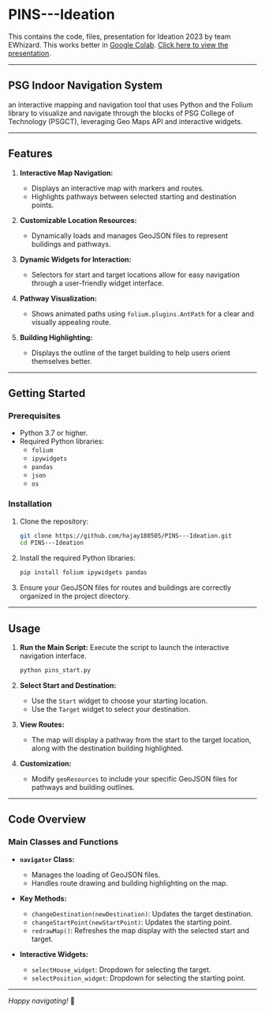 # PINS---Ideation

This contains the code, files, presentation for Ideation 2023 by team EWhizard.
This works better in [Google Colab](https://colab.research.google.com/drive/1WMq66Qe55pfc9ScyMlnHwejvfAOlZYyh?usp=sharing "PINS-Ideation 2023").
[Click here to view the presentation](https://www.canva.com/design/DAFYGIAl9-g/FcR_1MPzJziyDlbtKEkagw/view?utm_content=DAFYGIAl9-g&utm_campaign=designshare&utm_medium=link&utm_source=publishsharelink "PINS -Canva Presentation").

---

## PSG Indoor Navigation System

an interactive mapping and navigation tool that uses Python and the Folium library to visualize and navigate through the blocks of PSG College of Technology (PSGCT), leveraging Geo Maps API and interactive widgets. 

---

## Features

1. **Interactive Map Navigation:**
   - Displays an interactive map with markers and routes.
   - Highlights pathways between selected starting and destination points.

2. **Customizable Location Resources:**
   - Dynamically loads and manages GeoJSON files to represent buildings and pathways.

3. **Dynamic Widgets for Interaction:**
   - Selectors for start and target locations allow for easy navigation through a user-friendly widget interface.

4. **Pathway Visualization:**
   - Shows animated paths using `folium.plugins.AntPath` for a clear and visually appealing route.

5. **Building Highlighting:**
   - Displays the outline of the target building to help users orient themselves better.

---

## Getting Started

### Prerequisites

- Python 3.7 or higher.
- Required Python libraries:
  - `folium`
  - `ipywidgets`
  - `pandas`
  - `json`
  - `os`

### Installation

1. Clone the repository:
   ```bash
   git clone https://github.com/hajay180505/PINS---Ideation.git
   cd PINS---Ideation
   ```

2. Install the required Python libraries:
   ```bash
   pip install folium ipywidgets pandas
   ```

3. Ensure your GeoJSON files for routes and buildings are correctly organized in the project directory.

---

## Usage

1. **Run the Main Script:**
   Execute the script to launch the interactive navigation interface.
   ```bash
   python pins_start.py
   ```

2. **Select Start and Destination:**
   - Use the `Start` widget to choose your starting location.
   - Use the `Target` widget to select your destination.

3. **View Routes:**
   - The map will display a pathway from the start to the target location, along with the destination building highlighted.

4. **Customization:**
   - Modify `geoResources` to include your specific GeoJSON files for pathways and building outlines.

---

## Code Overview

### Main Classes and Functions

- **`navigator` Class:**
  - Manages the loading of GeoJSON files.
  - Handles route drawing and building highlighting on the map.
  
- **Key Methods:**
  - `changeDestination(newDestination)`: Updates the target destination.
  - `changeStartPoint(newStartPoint)`: Updates the starting point.
  - `redrawMap()`: Refreshes the map display with the selected start and target.

- **Interactive Widgets:**
  - `selectHouse_widget`: Dropdown for selecting the target.
  - `selectPosition_widget`: Dropdown for selecting the starting point.

---

*Happy navigating!* 🚀




